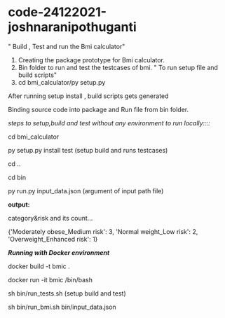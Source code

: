 # code-24122021-joshnaranipothuganti

" Build , Test and run the Bmi calculator"

1. Creating the package prototype for Bmi calculator.
2. Bin folder to run and test the testcases of bmi.
" To run setup file and build scripts"
3. cd bmi_calculator/py setup.py

After running setup install , build scripts gets generated

Binding source code into package and Run file from bin folder.

_steps to setup,build and test without any environment to run locally::::_

cd bmi_calculator

py setup.py install test (setup build and runs testcases)

cd ..

cd bin

py run.py input_data.json  (argument of input path file)

**output:**

category&risk and its count...

{'Moderately obese_Medium risk': 3, 'Normal weight_Low risk': 2, 'Overweight_Enhanced risk': 1}

_**Running with Docker environment**_

docker build -t bmic .

docker run -it bmic /bin/bash


sh bin/run_tests.sh (setup build and test)

sh bin/run_bmi.sh bin/input_data.json